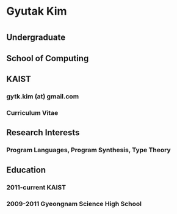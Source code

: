 # Gyutak Kim
#
## Undergraduate
## School of Computing
## KAIST

### gytk.kim (at) gmail.com
### Curriculum Vitae

## Research Interests
### Program Languages, Program Synthesis, Type Theory

## Education
### 2011-current KAIST
### 2009-2011 Gyeongnam Science High School

